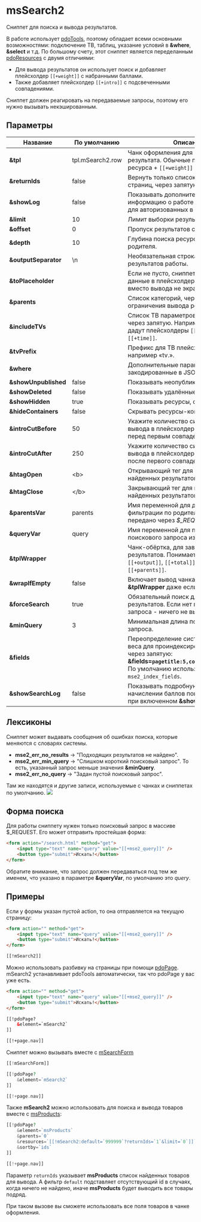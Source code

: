 # msSearch2

Сниппет для поиска и вывода результатов.

В работе использует [pdoTools][1], поэтому обладает всеми основными возможностями: подключение ТВ, таблиц, указание условий в **&where**, **&select** и т.д.
По большому счету, этот сниппет является переделанным [pdoResources][2] с двумя отличиями:

* Для вывода результатов он использует поиск и добавляет плейсхолдер `[[+weight]]` с набранными баллами.
* Также добавляет плейсхолдер `[[+intro]]` с подсвеченными совпадениями.

Сниппет должен реагировать на передаваемые запросы, поэтому его нужно вызывать некэшированным.

## Параметры

| Название             | По умолчанию     | Описание                                                                                                                                                                            |
| -------------------- | ---------------- | ----------------------------------------------------------------------------------------------------------------------------------------------------------------------------------- |
| **&tpl**             | tpl.mSearch2.row | Чанк оформления для каждого результата. Обычные плейсхолдеры ресурса + `[[+weight]]` и `[[+intro]]`.                                                                                |
| **&returnIds**       | false            | Вернуть только список id подходящих страниц, через запятую.                                                                                                                         |
| **&showLog**         | false            | Показывать дополнительную информацию о работе сниппета. Только для авторизованных в контекте «mgr».                                                                                 |
| **&limit**           | 10               | Лимит выборки результатов.                                                                                                                                                          |
| **&offset**          | 0                | Пропуск результатов с начала выборки.                                                                                                                                               |
| **&depth**           | 10               | Глубина поиска ресурсов от каждого родителя.                                                                                                                                        |
| **&outputSeparator** | \n               | Необязательная строка для разделения результатов работы.                                                                                                                            |
| **&toPlaceholder**   |                  | Если не пусто, сниппет сохранит все данные в плейсхолдер с этим именем, вместо вывода не экран.                                                                                     |
| **&parents**         |                  | Список категорий, через запятую, для ограничения вывода результатов.                                                                                                                |
| **&includeTVs**      |                  | Список ТВ параметров для выборки, через запятую. Например: «action,time» дадут плейсхолдеры `[[+action]]` и `[[+time]]`.                                                            |
| **&tvPrefix**        |                  | Префикс для ТВ плейсхолдеров, например «tv.».                                                                                                                                       |
| **&where**           |                  | Дополнительные параметры выборки, закодированные в JSON.                                                                                                                            |
| **&showUnpublished** | false            | Показывать неопубликованные товары.                                                                                                                                                 |
| **&showDeleted**     | false            | Показывать удалённые ресурсы.                                                                                                                                                       |
| **&showHidden**      | true             | Показывать ресурсы, скрытые в меню.                                                                                                                                                 |
| **&hideContainers**  | false            | Скрывать ресурсы-контейнеры.                                                                                                                                                        |
| **&introCutBefore**  | 50               | Укажите количество символов для вывода в плейсхолдере `[[+intro]]` перед первым совпадением в тексте.                                                                               |
| **&introCutAfter**   | 250              | Укажите количество символов для вывода в плейсхолдере `[[+intro]]` после первого совпадения в тексте.                                                                               |
| **&htagOpen**        | &lt;b&gt;        | Открывающий тег для подсветки найденных результатов в `[[+intro]]`.                                                                                                                 |
| **&htagClose**       | &lt;/b&gt;       | Закрывающий тег для подсветки найденных результатов в `[[+intro]]`.                                                                                                                 |
| **&parentsVar**      | parents          | Имя переменной для дополнительной фильтрации по родителям. Может быть передано через *$_REQUEST*.                                                                                   |
| **&queryVar**        | query            | Имя переменной для получения поискового запроса из $_REQUEST.                                                                                                                       |
| **&tplWrapper**      |                  | Чанк-обёртка, для заворачивания всех результатов. Понимает плейсхолдеры: `[[+output]]`, `[[+total]]`, `[[+query]]` и `[[+parents]]`.                                                |
| **&wrapIfEmpty**     | false            | Включает вывод чанка-обертки **&tplWrapper** даже если результатов нет.                                                                                                             |
| **&forceSearch**     | true             | Обязательный поиск для вывода результатов. Если нет поискового запроса - ничего не выводится.                                                                                       |
| **&minQuery**        | 3                | Минимальная длина поискового запроса.                                                                                                                                               |
| **&fields**          |                  | Переопределение системной настройки веса для проиндексированных полей, через запятую: **&fields=`pagetitle:5,content:3,comment:1`**. По умолчанию используется `mse2_index_fields`. |
| **&showSearchLog**   | false            | Показывать подробную информацию о начислении баллов поиска ресурсам при включенном **&showLog**.                                                                                    |

## Лексиконы

Сниппет может выдавать сообщения об ошибках поиска, которые меняются с словарях системы.

* **mse2_err_no_results** &rarr; "Подходящих результатов не найдено".
* **mse2_err_min_query** &rarr; "Слишком короткий поисковый запрос". То есть, указанный запрос меньше значения **&minQuery**.
* **mse2_err_no_query** &rarr; "Задан пустой поисковый запрос".

Там же находятся и другие записи, используемые с чанках и сниппетах по умолчанию.
[![](https://file.modx.pro/files/2/e/b/2eb17463d4da9ddaa25bb0f80f197d8cs.jpg)](https://file.modx.pro/files/2/e/b/2eb17463d4da9ddaa25bb0f80f197d8c.png)

## Форма поиска

Для работы сниппету нужен только поисковый запрос в массиве $_REQUEST. Его может отправить простейшая форма:

```html
<form action="/search.html" method="get">
    <input type="text" name="query" value="[[+mse2_query]]" />
    <button type="submit">Искать!</button>
</form>
```

Обратите внимание, что запрос должен передаваться под тем же именем, что указано в параметре **&queryVar**, по умолчанию это *query*.

## Примеры

Если у формы указан пустой action, то она отправляется на текущую страницу:

```html
<form action="" method="get">
    <input type="text" name="query" value="[[+mse2_query]]" />
    <button type="submit">Искать!</button>
</form>

[[!mSearch2]]
```

Можно использовать разбивку на страницы при помощи [pdoPage][3]. mSearch2 устанавливает pdoTools автоматически, так что pdoPage у вас уже есть.

```html
<form action="" method="get">
    <input type="text" name="query" value="[[+mse2_query]]" />
    <button type="submit">Искать!</button>
</form>

[[!pdoPage?
    &element=`mSearch2`
]]

[[!+page.nav]]
```

Сниппет можно вызывать вместе с [mSearchForm][4]

```php
[[!mSearchForm]]

[[!pdoPage?
    &element=`mSearch2`
]]

[[!+page.nav]]
```

Также **mSearch2** можно использовать для поиска и вывода товаров вместе с [msProducts][5]:

```php
[[!pdoPage?
    &element=`msProducts`
    &parents=`0`
    &resources=`[[!mSearch2:default=`999999`?returnIds=`1`&limit=`0`]]`
    &sortby=`ids`
]]

[[!+page.nav]]
```

Параметр `returnIds` указывает **msProducts** список найденных товаров для вывода.
А фильтр `default` подставляет отсутствующий id в случаях, когда ничего не найдено, иначе **msProducts** будет выводить все товары подряд.

При таком вызове вы сможете использовать все поля товаров в чанке оформления.

[1]: /ru/01_Компоненты/01_pdoTools
[2]: /ru/01_Компоненты/01_pdoTools/01_Сниппеты/01_pdoResources.md
[3]: /ru/01_Компоненты/01_pdoTools/01_Сниппеты/03_pdoPage.md
[4]: /ru/01_Компоненты/03_mSearch2/01_Сниппеты/03_mSearchForm.md
[5]: /ru/01_Компоненты/02_miniShop2/02_Сниппеты/01_msProducts.md
